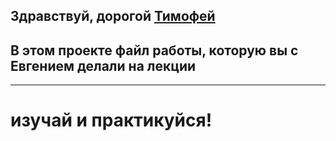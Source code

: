 ## Здравствуй, дорогой [Тимофей](https://yandex.ru/images/search?img_url=https%3A%2F%2Fmagiya.guru%2Fwp-content%2Fauploads%2F568584%2Ffullsize.jpg&lr=47&pos=0&rpt=simage&source=serp&text=%D1%82%D0%B8%D0%BC%D0%BE%D1%84%D0%B5%D0%B9)

## В этом проекте файл работы, которую вы с Евгением делали на лекции

---

# изучай и практикуйся!
